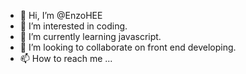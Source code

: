 - 👋 Hi, I’m @EnzoHEE
- 👀 I’m interested in coding.
- 🌱 I’m currently learning javascript.
- 💞️ I’m looking to collaborate on front end developing.
- 📫 How to reach me ...

<!---
EnzoHEE/EnzoHEE is a ✨ special ✨ repository because its `README.md` (this file) appears on your GitHub profile.
You can click the Preview link to take a look at your changes.
--->
